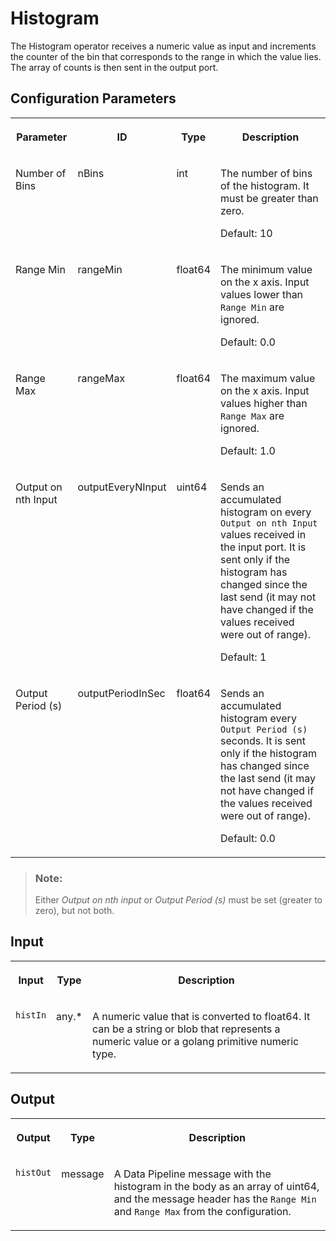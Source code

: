 <!-- loio814a342d58604c93b3af32de1716ffe2 -->

# Histogram

The Histogram operator receives a numeric value as input and increments the counter of the bin that corresponds to the range in which the value lies. The array of counts is then sent in the output port.



<a name="loio814a342d58604c93b3af32de1716ffe2__section_sq1_nf3_vdb"/>

## Configuration Parameters


<table>
<tr>
<th valign="top">

Parameter

</th>
<th valign="top">

ID

</th>
<th valign="top">

Type

</th>
<th valign="top">

Description

</th>
</tr>
<tr>
<td valign="top">

Number of Bins

</td>
<td valign="top">

nBins

</td>
<td valign="top">

int

</td>
<td valign="top">

The number of bins of the histogram. It must be greater than zero.

Default: 10

</td>
</tr>
<tr>
<td valign="top">

Range Min

</td>
<td valign="top">

rangeMin

</td>
<td valign="top">

float64

</td>
<td valign="top">

The minimum value on the x axis. Input values lower than `Range Min` are ignored.

Default: 0.0

</td>
</tr>
<tr>
<td valign="top">

Range Max

</td>
<td valign="top">

rangeMax

</td>
<td valign="top">

float64

</td>
<td valign="top">

The maximum value on the x axis. Input values higher than `Range Max` are ignored.

Default: 1.0

</td>
</tr>
<tr>
<td valign="top">

Output on nth Input

</td>
<td valign="top">

outputEveryNInput

</td>
<td valign="top">

uint64

</td>
<td valign="top">

Sends an accumulated histogram on every `Output on nth Input` values received in the input port. It is sent only if the histogram has changed since the last send \(it may not have changed if the values received were out of range\).

Default: 1

</td>
</tr>
<tr>
<td valign="top">

Output Period \(s\)

</td>
<td valign="top">

outputPeriodInSec

</td>
<td valign="top">

float64

</td>
<td valign="top">

Sends an accumulated histogram every `Output Period (s)` seconds. It is sent only if the histogram has changed since the last send \(it may not have changed if the values received were out of range\).

Default: 0.0

</td>
</tr>
</table>

> ### Note:  
> Either *Output on nth input* or *Output Period \(s\)* must be set \(greater to zero\), but not both.



<a name="loio814a342d58604c93b3af32de1716ffe2__section_knq_5f3_vdb"/>

## Input


<table>
<tr>
<th valign="top">

Input

</th>
<th valign="top">

Type

</th>
<th valign="top">

Description

</th>
</tr>
<tr>
<td valign="top">

`histIn` 

</td>
<td valign="top">

any.\*

</td>
<td valign="top">

A numeric value that is converted to float64. It can be a string or blob that represents a numeric value or a golang primitive numeric type.

</td>
</tr>
</table>



<a name="loio814a342d58604c93b3af32de1716ffe2__section_swc_cg3_vdb"/>

## Output


<table>
<tr>
<th valign="top">

Output

</th>
<th valign="top">

Type

</th>
<th valign="top">

Description

</th>
</tr>
<tr>
<td valign="top">

`histOut` 

</td>
<td valign="top">

message

</td>
<td valign="top">

A Data Pipeline message with the histogram in the body as an array of uint64, and the message header has the `Range Min` and `Range Max` from the configuration.

</td>
</tr>
</table>

